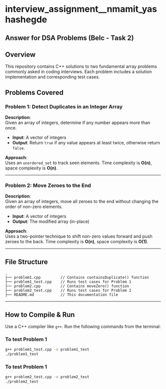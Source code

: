 # interview_assignment__nmamit_yashashegde

## Answer for DSA Problems (Belc - Task 2)

## Overview

This repository contains C++ solutions to two fundamental array problems commonly asked in coding interviews. Each problem includes a solution implementation and corresponding test cases.

## Problems Covered

### Problem 1: Detect Duplicates in an Integer Array

**Description**:  
Given an array of integers, determine if any number appears more than once.

- **Input**: A vector of integers  
- **Output**: Return `true` if any value appears at least twice, otherwise return `false`.

**Approach**:  
Uses an `unordered_set` to track seen elements. Time complexity is **O(n)**, space complexity is **O(n)**.

---

### Problem 2: Move Zeroes to the End

**Description**:  
Given an array of integers, move all zeroes to the end without changing the order of non-zero elements.

- **Input**: A vector of integers  
- **Output**: The modified array (in-place)

**Approach**:  
Uses a two-pointer technique to shift non-zero values forward and push zeroes to the back. Time complexity is **O(n)**, space complexity is **O(1)**.

---

## File Structure

```
.
├── problem1.cpp         // Contains containsDuplicate() function
├── problem1_test.cpp    // Runs test cases for Problem 1
├── problem2.cpp         // Contains moveZero() function
├── problem2_test.cpp    // Runs test cases for Problem 2
├── README.md            // This documentation file
```

---


## How to Compile & Run

Use a C++ compiler like `g++`. Run the following commands from the terminal:

### To test Problem 1

```bash
g++ problem1_test.cpp -o problem1_test
./problem1_test
```

### To test Problem 1

```bash
g++ problem2_test.cpp -o problem2_test
./problem2_test
```

